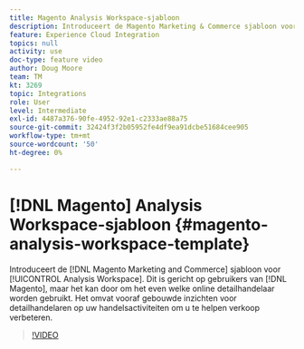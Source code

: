 ```yaml
---
title: Magento Analysis Workspace-sjabloon
description: Introduceert de Magento Marketing & Commerce sjabloon voor Analysis Workspace.
feature: Experience Cloud Integration
topics: null
activity: use
doc-type: feature video
author: Doug Moore
team: TM
kt: 3269
topic: Integrations
role: User
level: Intermediate
exl-id: 4487a376-90fe-4952-92e1-c2333ae88a75
source-git-commit: 32424f3f2b05952fe4df9ea91dcbe51684cee905
workflow-type: tm+mt
source-wordcount: '50'
ht-degree: 0%

---
```


# [!DNL Magento] Analysis Workspace-sjabloon {#magento-analysis-workspace-template}

Introduceert de [!DNL Magento Marketing and Commerce] sjabloon voor [!UICONTROL Analysis Workspace]. Dit is gericht op gebruikers van [!DNL Magento], maar het kan door om het even welke online detailhandelaar worden gebruikt. Het omvat vooraf gebouwde inzichten voor detailhandelaren op uw handelsactiviteiten om u te helpen verkoop verbeteren.

>[!VIDEO](https://video.tv.adobe.com/v/28164/?quality=12)
